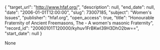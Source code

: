 {
  "target_url": "http://www.hfaf.org/", 
  "description": null, 
  "end_date": null, 
  "date": "2006-01-01T12:00:00", 
  "slug": 73007185, 
  "subject": "Women's Issues", 
  "publisher": "hfaf.org", 
  "open_access": true, 
  "title": "Honourable Fraternity of Ancient Freemasons, The - A women's masonic Fraternity", 
  "record_id": "20060101T120000/kyhuv1FrBKwI39H3DhO2bw==", 
  "start_date": null
}

None